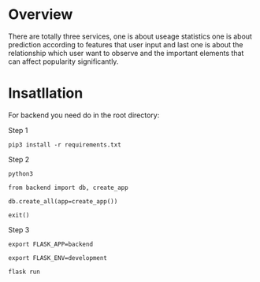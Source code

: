 # Overview
There are totally three services, one is about useage statistics one is about prediction according to features that user input and last one is about the relationship which user want to observe and the important elements that can affect popularity significantly.
# Insatllation
For backend you need do in the root directory:  

Step 1  

    pip3 install -r requirements.txt  
    
Step 2  

    python3  
    
    from backend import db, create_app  
    
    db.create_all(app=create_app())  
    
    exit()  
    
Step 3  

    export FLASK_APP=backend  
    
    export FLASK_ENV=development  
    
    flask run  
    

